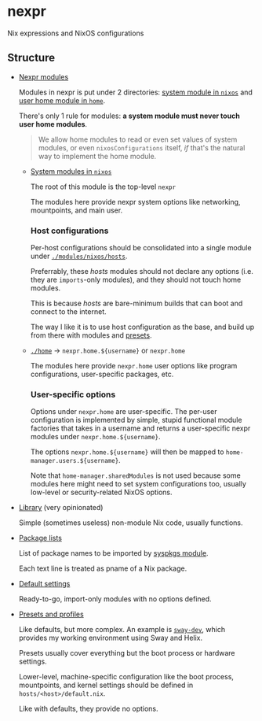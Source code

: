 # nexpr

Nix expressions and NixOS configurations

## Structure

- [Nexpr modules](./modules/)

  Modules in nexpr is put under 2 directories: [system module in `nixos`](./modules/nixos/)
  and [user home module in `home`](./modules/home/).

  There's only 1 rule for modules: **a system module must never touch user home modules**.

  > We allow home modules to read or even set values of system modules,
  > or even `nixosConfigurations` itself, *if* that's the natural way to implement the home module.

  - [System modules in `nixos`](./nixos/)
  
    The root of this module is the top-level `nexpr`

    The modules here provide nexpr system options like networking, mountpoints,
    and main user.

    ### Host configurations
    
    Per-host configurations should be consolidated into a single module
    under [`./modules/nixos/hosts`](./modules/nixos/hosts/).

    Preferrably, these *hosts* modules should not declare any options (i.e.
    they are `imports`-only modules), and they should not touch home modules.

    This is because *hosts* are bare-minimum builds that can boot and connect
    to the internet.

    The way I like it is to use host configuration as the base, and build up from
    there with modules and [presets](./presets/).

  - [`./home`](./home/) -> `nexpr.home.${username}` or `nexpr.home`

    The modules here provide `nexpr.home` user options like program configurations,
    user-specific packages, etc.

    ### User-specific options

    Options under `nexpr.home` are user-specific. The per-user configuration
    is implemented by simple, stupid functional module factories that takes
    in a username and returns a user-specific nexpr modules under `nexpr.home.${username}`.

    The options `nexpr.home.${username}` will then be mapped to `home-manager.users.${username}`.

    Note that `home-manager.sharedModules` is not used because some modules here might need to set
    system configurations too, usually low-level or security-related NixOS options.

- [Library](./libnexpr/) (very opinionated)

  Simple (sometimes useless) non-module Nix code, usually functions.

- [Package lists](./packages/)

  List of package names to be imported by [syspkgs module](./modules/nixos/syspkgs.nix).

  Each text line is treated as pname of a Nix package.

- [Default settings](./defaults/)

  Ready-to-go, import-only modules with no options defined.

- [Presets and profiles](./presets/)

  Like defaults, but more complex. An example is [`sway-dev`](./presets/sway-dev/),
  which provides my working environment using Sway and Helix.

  Presets usually cover everything but the boot process or hardware settings.

  Lower-level, machine-specific configuration like the boot process, mountpoints,
  and kernel settings should be defined in `hosts/<host>/default.nix`.

  Like with defaults, they provide no options.
